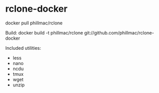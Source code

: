 # rclone-docker

docker pull phillmac/rclone

Build: docker build -t phillmac/rclone git://github.com/phillmac/rclone-docker

Included utilities:
 * less
 * nano
 * ncdu
 * tmux
 * wget
 * unzip 
